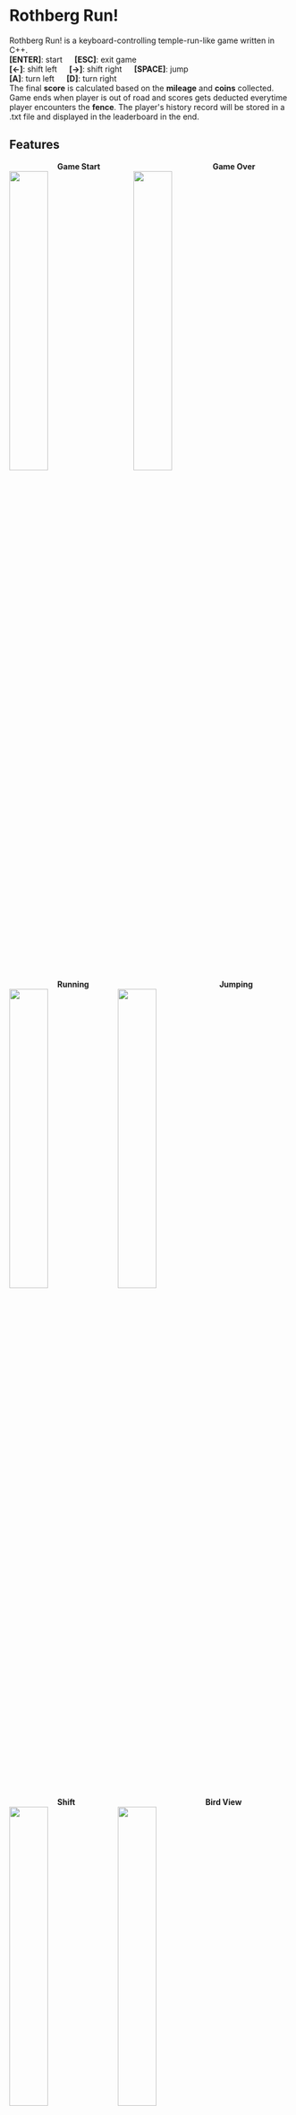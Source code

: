 # Rothberg Run!
Rothberg Run! is a keyboard-controlling temple-run-like game written in C++.   
**[ENTER]**: start &emsp; **[ESC]**: exit game  
**[&larr;]**: shift left &emsp; **[&rarr;]**: shift right &emsp; **[SPACE]**: jump  
**[A]**: turn left &emsp; **[D]**: turn right  
The final **score** is calculated based on the **mileage** and **coins** collected. Game ends when player is out of road and scores gets
deducted everytime player encounters the **fence**.  The player's history record will be stored in a .txt file and displayed in the leaderboard in the end.  
## Features
  &emsp; &emsp; &emsp; &emsp; &emsp;**Game Start** &emsp; &emsp; &emsp; &emsp; &emsp; &emsp; &emsp; &emsp; &emsp; &emsp; &emsp; **Game Over**  
<img src="https://github.com/rothberg-cmu/rothberg-run/blob/jumpFixed/result/gameStart.png" width=37% height=37%>&nbsp;&emsp;&emsp;
 <img src="https://github.com/rothberg-cmu/rothberg-run/blob/jumpFixed/result/gameOver.png" width=37% height=37%>  
  &emsp; &emsp; &emsp;&emsp; &emsp; **Running** &emsp; &emsp; &emsp; &emsp; &emsp; &emsp; &emsp; &emsp; &emsp; &emsp; &emsp;&emsp; &emsp;  **Jumping**  
<img src="https://github.com/rothberg-cmu/rothberg-run/blob/jumpFixed/result/running.png" width=37% height=37%>&nbsp;
<img src="https://github.com/rothberg-cmu/rothberg-run/blob/jumpFixed/result/jump.png" width=37% height=37%>    
  &emsp; &emsp; &emsp;&emsp; &emsp; **Shift** &emsp; &emsp; &emsp; &emsp; &emsp; &emsp; &emsp; &emsp; &emsp; &emsp; &emsp;&emsp; &emsp;  **Bird View**  
<img src="https://github.com/rothberg-cmu/rothberg-run/blob/jumpFixed/result/shift.png" width=37% height=37%>&nbsp;
<img src="https://github.com/rothberg-cmu/rothberg-run/blob/jumpFixed/result/birdView.png" width=37% height=37%>  
## Dependencies  
C++ &emsp; [OpenGL](https://www.opengl.org/) &emsp; [Soji's library](https://github.com/captainys/public)
## Build and Run  
### Linux
```
$  git clone https://github.com/rothberg-cmu/rothberg-run.git  
$  cd rothberg-run  
$  mkdir build  
$  cd build  
$  cmake ../src  
$  cd 3d-construction  
$  make  
$  ./3d-construction  
```  
### Mac  
```
$  git clone https://github.com/rothberg-cmu/rothberg-run.git  
$  cd rothberg-run  
$  mkdir build  
$  cd build  
$  cmake ../src/ -G “Xcode”
$  open Project.xcodeproj 
$  Debug/3d-construction 
```   
### Windows
First you need to have visual studio or other cpp compiler on your windows and download the source code to your machine. Then go to the folder where you unzip the source code, make a folder called build which locates at the same level or the src folder and run following command in the Powershell.
```
$  cd build
$  cmake ../src
```  
After running these commands, you will find Project.sln in your build folder. Then what you need to do is to open this file with visual studio and compile the 3d-construction program.

To run the program, go into the folder where the 3d-construction.exe locates and double click on it. 
## Composition 
**3d-construction:** 3d construction  
**data:** all .stl files needed  
**map-generation:**  generate maps  
**public:** soji's library  
**camera:** camera  
**coins:**  draw coins  
**game-player:** calculate player's position in real time  
**obstacle:** obstacles like fences 
## Contributor  
[Boxian Deng](https://github.com/eastlife)&emsp; [Zi Li](https://github.com/ziliHarvey)&emsp; [Minjun Xu](https://github.com/wx9698)&emsp; [Jing Zhao](https://github.com/jingzhao3200)  
## License  
MIT license.  
Free for all uses but please cite this repo as a reference.  
## Reference
All stl files are downloaded from [TURBOSQUID](https://www.turbosquid.com/)&emsp;
